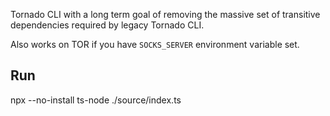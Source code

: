 Tornado CLI with a long term goal of removing the massive set of transitive dependencies required by legacy Tornado CLI.

Also works on TOR if you have `SOCKS_SERVER` environment variable set.

## Run

npx --no-install ts-node ./source/index.ts
